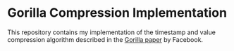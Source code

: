 # Gorilla Compression Implementation

This repository contains my implementation of the timestamp and value compression algorithm described in the [Gorilla paper](https://www.vldb.org/pvldb/vol8/p1816-teller.pdf) by Facebook.
